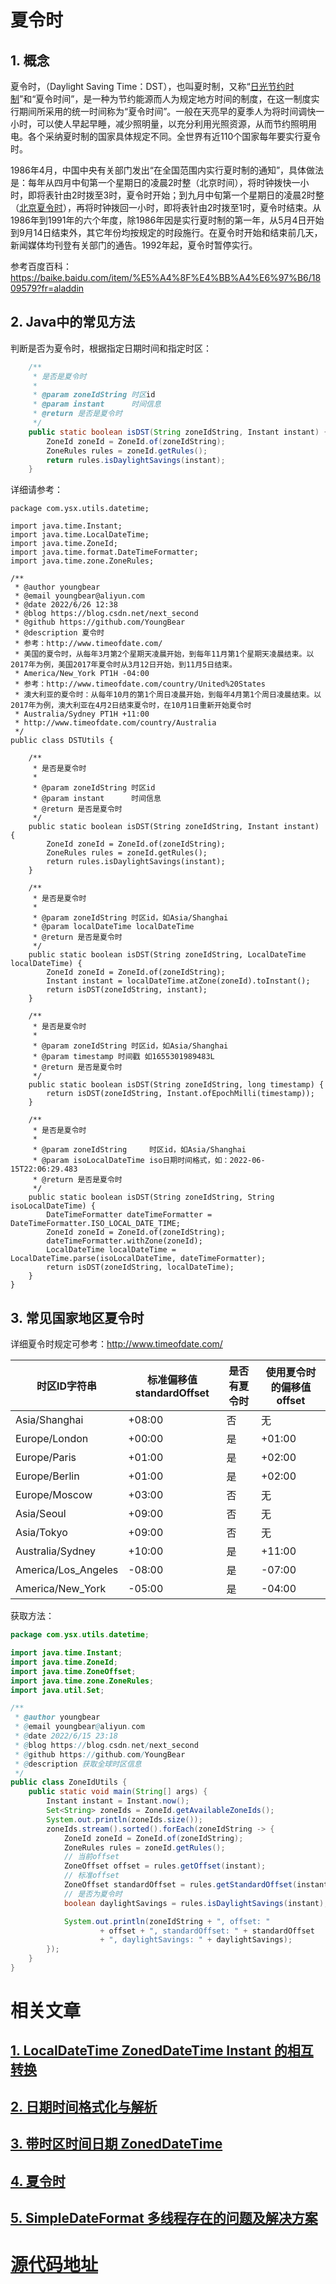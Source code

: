 # 夏令时



## 1. 概念

夏令时，（Daylight Saving Time：DST），也叫夏时制，又称“[日光节约时制](https://baike.baidu.com/item/日光节约时制/10349737)”和“夏令时间”，是一种为节约能源而人为规定地方时间的制度，在这一制度实行期间所采用的统一时间称为“夏令时间”。一般在天亮早的夏季人为将时间调快一小时，可以使人早起早睡，减少照明量，以充分利用光照资源，从而节约照明用电。各个采纳夏时制的国家具体规定不同。全世界有近110个国家每年要实行夏令时。

1986年4月，中国中央有关部门发出“在全国范围内实行夏时制的通知”，具体做法是：每年从四月中旬第一个星期日的凌晨2时整（北京时间），将时钟拨快一小时，即将表针由2时拨至3时，夏令时开始；到九月中旬第一个星期日的凌晨2时整（[北京夏令时](https://baike.baidu.com/item/北京夏令时/1882131)），再将时钟拨回一小时，即将表针由2时拨至1时，夏令时结束。从1986年到1991年的六个年度，除1986年因是实行夏时制的第一年，从5月4日开始到9月14日结束外，其它年份均按规定的时段施行。在夏令时开始和结束前几天，新闻媒体均刊登有关部门的通告。1992年起，夏令时暂停实行。

参考百度百科：https://baike.baidu.com/item/%E5%A4%8F%E4%BB%A4%E6%97%B6/1809579?fr=aladdin

## 2. Java中的常见方法



判断是否为夏令时，根据指定日期时间和指定时区：

```java
    /**
     * 是否是夏令时
     *
     * @param zoneIdString 时区id
     * @param instant      时间信息
     * @return 是否是夏令时
     */
    public static boolean isDST(String zoneIdString, Instant instant) {
        ZoneId zoneId = ZoneId.of(zoneIdString);
        ZoneRules rules = zoneId.getRules();
        return rules.isDaylightSavings(instant);
    }
```



详细请参考：

```
package com.ysx.utils.datetime;

import java.time.Instant;
import java.time.LocalDateTime;
import java.time.ZoneId;
import java.time.format.DateTimeFormatter;
import java.time.zone.ZoneRules;

/**
 * @author youngbear
 * @email youngbear@aliyun.com
 * @date 2022/6/26 12:38
 * @blog https://blog.csdn.net/next_second
 * @github https://github.com/YoungBear
 * @description 夏令时
 * 参考：http://www.timeofdate.com/
 * 美国的夏令时，从每年3月第2个星期天凌晨开始，到每年11月第1个星期天凌晨结束。以2017年为例，美国2017年夏令时从3月12日开始，到11月5日结束。
 * America/New_York PT1H -04:00
 * 参考：http://www.timeofdate.com/country/United%20States
 * 澳大利亚的夏令时：从每年10月的第1个周日凌晨开始，到每年4月第1个周日凌晨结束。以2017年为例，澳大利亚在4月2日结束夏令时，在10月1日重新开始夏令时
 * Australia/Sydney PT1H +11:00
 * http://www.timeofdate.com/country/Australia
 */
public class DSTUtils {

    /**
     * 是否是夏令时
     *
     * @param zoneIdString 时区id
     * @param instant      时间信息
     * @return 是否是夏令时
     */
    public static boolean isDST(String zoneIdString, Instant instant) {
        ZoneId zoneId = ZoneId.of(zoneIdString);
        ZoneRules rules = zoneId.getRules();
        return rules.isDaylightSavings(instant);
    }

    /**
     * 是否是夏令时
     *
     * @param zoneIdString 时区id，如Asia/Shanghai
     * @param localDateTime localDateTime
     * @return 是否是夏令时
     */
    public static boolean isDST(String zoneIdString, LocalDateTime localDateTime) {
        ZoneId zoneId = ZoneId.of(zoneIdString);
        Instant instant = localDateTime.atZone(zoneId).toInstant();
        return isDST(zoneIdString, instant);
    }

    /**
     * 是否是夏令时
     *
     * @param zoneIdString 时区id，如Asia/Shanghai
     * @param timestamp 时间戳 如1655301989483L
     * @return 是否是夏令时
     */
    public static boolean isDST(String zoneIdString, long timestamp) {
        return isDST(zoneIdString, Instant.ofEpochMilli(timestamp));
    }

    /**
     * 是否是夏令时
     *
     * @param zoneIdString     时区id，如Asia/Shanghai
     * @param isoLocalDateTime iso日期时间格式，如：2022-06-15T22:06:29.483
     * @return 是否是夏令时
     */
    public static boolean isDST(String zoneIdString, String isoLocalDateTime) {
        DateTimeFormatter dateTimeFormatter = DateTimeFormatter.ISO_LOCAL_DATE_TIME;
        ZoneId zoneId = ZoneId.of(zoneIdString);
        dateTimeFormatter.withZone(zoneId);
        LocalDateTime localDateTime = LocalDateTime.parse(isoLocalDateTime, dateTimeFormatter);
        return isDST(zoneIdString, localDateTime);
    }
}

```







## 3. 常见国家地区夏令时

详细夏令时规定可参考：http://www.timeofdate.com/



| 时区ID字符串        | 标准偏移值standardOffset | 是否有夏令时 | 使用夏令时的偏移值offset |
| ------------------- |---------------------| ------------ | ------------------------ |
| Asia/Shanghai       | +08:00              | 否           | 无                       |
| Europe/London       | +00:00              | 是           | +01:00     |
| Europe/Paris        | +01:00              | 是           | +02:00                   |
| Europe/Berlin       | +01:00              | 是           | +02:00                   |
| Europe/Moscow       | +03:00              | 否           | 无                       |
| Asia/Seoul          | +09:00              | 否           | 无                       |
| Asia/Tokyo          | +09:00              | 否           | 无                       |
| Australia/Sydney    | +10:00              | 是           | +11:00                   |
| America/Los_Angeles | -08:00              | 是           | -07:00                   |
| America/New_York    | -05:00              | 是           | -04:00                   |

获取方法：

```java
package com.ysx.utils.datetime;

import java.time.Instant;
import java.time.ZoneId;
import java.time.ZoneOffset;
import java.time.zone.ZoneRules;
import java.util.Set;

/**
 * @author youngbear
 * @email youngbear@aliyun.com
 * @date 2022/6/15 23:18
 * @blog https://blog.csdn.net/next_second
 * @github https://github.com/YoungBear
 * @description 获取全球时区信息
 */
public class ZoneIdUtils {
    public static void main(String[] args) {
        Instant instant = Instant.now();
        Set<String> zoneIds = ZoneId.getAvailableZoneIds();
        System.out.println(zoneIds.size());
        zoneIds.stream().sorted().forEach(zoneIdString -> {
            ZoneId zoneId = ZoneId.of(zoneIdString);
            ZoneRules rules = zoneId.getRules();
            // 当前offset
            ZoneOffset offset = rules.getOffset(instant);
            // 标准offset
            ZoneOffset standardOffset = rules.getStandardOffset(instant);
            // 是否为夏令时
            boolean daylightSavings = rules.isDaylightSavings(instant);

            System.out.println(zoneIdString + ", offset: "
                    + offset + ", standardOffset: " + standardOffset
                    + ", daylightSavings: " + daylightSavings);
        });
    }
}

```







# 相关文章

## [1. LocalDateTime ZonedDateTime Instant 的相互转换](https://github.com/YoungBear/JavaUtils/blob/master/mdfiles/datetime/ConvertUtils.md)

## [2. 日期时间格式化与解析](https://github.com/YoungBear/JavaUtils/blob/master/mdfiles/datetime/FormatterUtils.md)

## [3. 带时区时间日期 ZonedDateTime](https://github.com/YoungBear/JavaUtils/blob/master/mdfiles/datetime/ZonedDateTimeUtils.md)

## [4. 夏令时](https://github.com/YoungBear/JavaUtils/blob/master/mdfiles/datetime/dst.md)

## [5. SimpleDateFormat 多线程存在的问题及解决方案](https://github.com/YoungBear/JavaUtils/blob/master/mdfiles/datetime/SimpleDateFormat.md)



# [源代码地址](https://github.com/YoungBear/JavaUtils)

